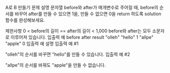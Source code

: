 A로 B 만들기
문제 설명
문자열 before와 after가 매개변수로 주어질 때, before의 순서를 바꾸어 after를 만들 수 있으면 1을, 만들 수 없으면 0을 return 하도록 solution 함수를 완성해보세요.

제한사항
0 < before의 길이 == after의 길이 < 1,000
before와 after는 모두 소문자로 이루어져 있습니다.
입출력 예
before after result
"olleh" "hello" 1
"allpe" "apple" 0
입출력 예 설명
입출력 예 #1

"olleh"의 순서를 바꾸면 "hello"를 만들 수 있습니다.
입출력 예 #2

"allpe"의 순서를 바꿔도 "apple"을 만들 수 없습니다.
